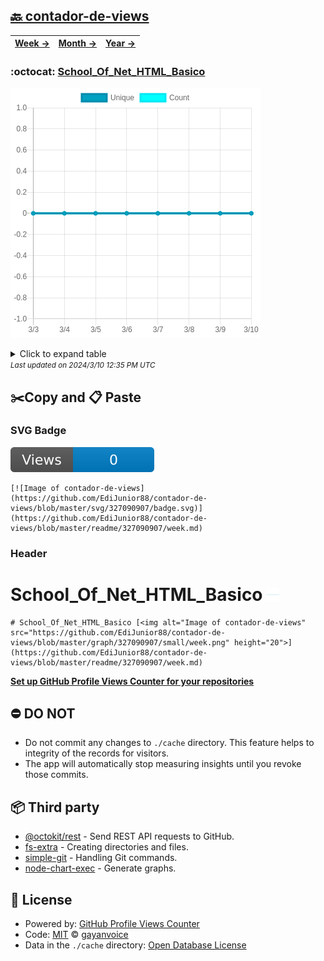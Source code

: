 ## [🔙 contador-de-views](https://github.com/EdiJunior88/contador-de-views)
| [**Week →**](https://github.com/EdiJunior88/contador-de-views/blob/master/readme/327090907/week.md) | [**Month →**](https://github.com/EdiJunior88/contador-de-views/blob/master/readme/327090907/month.md) | [**Year →**](https://github.com/EdiJunior88/contador-de-views/blob/master/readme/327090907/year.md) |
| ---- | ---- | ----- |
### :octocat: [School_Of_Net_HTML_Basico](https://github.com/EdiJunior88/School_Of_Net_HTML_Basico)
![Image of contador-de-views](https://github.com/EdiJunior88/contador-de-views/blob/master/graph/327090907/large/week.png)

<details>
	<summary>Click to expand table</summary>
	<h2>:calendar: Week Page Views Table</h2>
<table>
	<tr>
		<th>
			Last Updated
		</th>
		<th>
			Unique
		</th>
		<th>
			Count
		</th>
	</tr>
	<tr>
		<td>
			<code>2024/3/10</code>
		</td>
		<td>
			<code>0</code>
		</td>
		<td>
			<code>0</code>
		</td>
	</tr>
	<tr>
		<td>
			<code>2024/3/9</code>
		</td>
		<td>
			<code>0</code>
		</td>
		<td>
			<code>0</code>
		</td>
	</tr>
	<tr>
		<td>
			<code>2024/3/8</code>
		</td>
		<td>
			<code>0</code>
		</td>
		<td>
			<code>0</code>
		</td>
	</tr>
	<tr>
		<td>
			<code>2024/3/7</code>
		</td>
		<td>
			<code>0</code>
		</td>
		<td>
			<code>0</code>
		</td>
	</tr>
	<tr>
		<td>
			<code>2024/3/6</code>
		</td>
		<td>
			<code>0</code>
		</td>
		<td>
			<code>0</code>
		</td>
	</tr>
	<tr>
		<td>
			<code>2024/3/5</code>
		</td>
		<td>
			<code>0</code>
		</td>
		<td>
			<code>0</code>
		</td>
	</tr>
	<tr>
		<td>
			<code>2024/3/4</code>
		</td>
		<td>
			<code>0</code>
		</td>
		<td>
			<code>0</code>
		</td>
	</tr>
	<tr>
		<td>
			<code>2024/3/3</code>
		</td>
		<td>
			<code>0</code>
		</td>
		<td>
			<code>0</code>
		</td>
	</tr>
</table>

</details>
<small><i>Last updated on 2024/3/10 12:35 PM UTC</i></small>

## ✂️Copy and 📋 Paste
### SVG Badge
[![Image of contador-de-views](https://github.com/EdiJunior88/contador-de-views/blob/master/svg/327090907/badge.svg)](https://github.com/EdiJunior88/contador-de-views/blob/master/readme/327090907/week.md)
```readme
[![Image of contador-de-views](https://github.com/EdiJunior88/contador-de-views/blob/master/svg/327090907/badge.svg)](https://github.com/EdiJunior88/contador-de-views/blob/master/readme/327090907/week.md)
```
### Header
# School_Of_Net_HTML_Basico [<img alt="Image of contador-de-views" src="https://github.com/EdiJunior88/contador-de-views/blob/master/graph/327090907/small/week.png" height="20">](https://github.com/EdiJunior88/contador-de-views/blob/master/readme/327090907/week.md)
```readme
# School_Of_Net_HTML_Basico [<img alt="Image of contador-de-views" src="https://github.com/EdiJunior88/contador-de-views/blob/master/graph/327090907/small/week.png" height="20">](https://github.com/EdiJunior88/contador-de-views/blob/master/readme/327090907/week.md)
```
[**Set up GitHub Profile Views Counter for your repositories**](https://github.com/gayanvoice/github-profile-views-counter)
## ⛔ DO NOT
- Do not commit any changes to `./cache` directory. This feature helps to integrity of the records for visitors.
- The app will automatically stop measuring insights until you revoke those commits.
## 📦 Third party

- [@octokit/rest](https://www.npmjs.com/package/@octokit/rest) - Send REST API requests to GitHub.
- [fs-extra](https://www.npmjs.com/package/fs-extra) - Creating directories and files.
- [simple-git](https://www.npmjs.com/package/simple-git) - Handling Git commands.
- [node-chart-exec](https://www.npmjs.com/package/node-chart-exec) - Generate graphs.
## 📄 License
- Powered by: [GitHub Profile Views Counter](https://github.com/gayanvoice/github-profile-views-counter)
- Code: [MIT](./LICENSE) © [gayanvoice](https://github.com/gayanvoice/github-profile-views-counter)
- Data in the `./cache` directory: [Open Database License](https://opendatacommons.org/licenses/odbl/1-0/)
